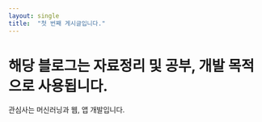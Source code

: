 ```yaml
---
layout: single
title:  "첫 번째 게시글입니다."
---
```

# 해당 블로그는 자료정리 및 공부, 개발 목적으로 사용됩니다.
관심사는 머신러닝과 웹, 앱 개발입니다.

